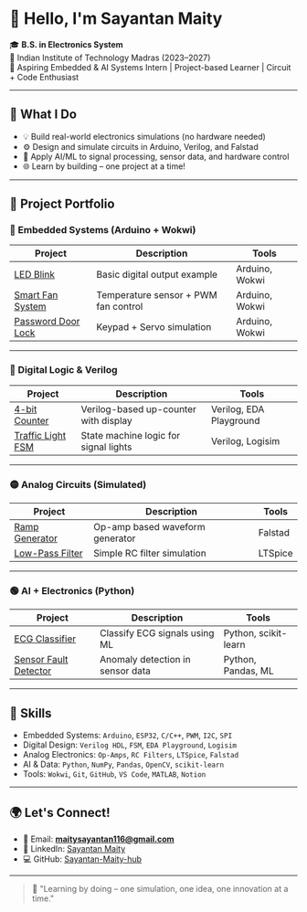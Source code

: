 # 👋 Hello, I'm Sayantan Maity

🎓 **B.S. in Electronics System**  
📍 Indian Institute of Technology Madras (2023–2027)  
🔬 Aspiring Embedded & AI Systems Intern | Project-based Learner | Circuit + Code Enthusiast  

---

## 🚀 What I Do

- 💡 Build real-world electronics simulations (no hardware needed)
- ⚙️ Design and simulate circuits in Arduino, Verilog, and Falstad
- 🧠 Apply AI/ML to signal processing, sensor data, and hardware control
- 🌐 Learn by building – one project at a time!

---

## 📂 Project Portfolio

### 🔷 Embedded Systems (Arduino + Wokwi)
| Project | Description | Tools |
|--------|-------------|-------|
| [LED Blink](https://github.com/YourUsername/LED-Blink-Arduino) | Basic digital output example | Arduino, Wokwi |
| [Smart Fan System](https://github.com/YourUsername/Smart-Fan-System) | Temperature sensor + PWM fan control | Arduino, Wokwi |
| [Password Door Lock](https://github.com/YourUsername/Password-Door-Lock) | Keypad + Servo simulation | Arduino, Wokwi |

---

### 🔶 Digital Logic & Verilog
| Project | Description | Tools |
|--------|-------------|-------|
| [4-bit Counter](https://github.com/YourUsername/4bit-Counter-Verilog) | Verilog-based up-counter with display | Verilog, EDA Playground |
| [Traffic Light FSM](https://github.com/YourUsername/FSM-Traffic-Light) | State machine logic for signal lights | Verilog, Logisim |

---

### 🟡 Analog Circuits (Simulated)
| Project | Description | Tools |
|--------|-------------|-------|
| [Ramp Generator](https://github.com/YourUsername/Ramp-Generator) | Op-amp based waveform generator | Falstad |
| [Low-Pass Filter](https://github.com/YourUsername/RC-Filter-Sim) | Simple RC filter simulation | LTSpice |

---

### 🟢 AI + Electronics (Python)
| Project | Description | Tools |
|--------|-------------|-------|
| [ECG Classifier](https://github.com/YourUsername/ECG-ML-Classifier) | Classify ECG signals using ML | Python, scikit-learn |
| [Sensor Fault Detector](https://github.com/YourUsername/Sensor-Fault-Detector) | Anomaly detection in sensor data | Python, Pandas, ML |

---

## 🧰 Skills

- Embedded Systems: `Arduino`, `ESP32`, `C/C++`, `PWM`, `I2C`, `SPI`
- Digital Design: `Verilog HDL`, `FSM`, `EDA Playground`, `Logisim`
- Analog Electronics: `Op-Amps`, `RC Filters`, `LTSpice`, `Falstad`
- AI & Data: `Python`, `NumPy`, `Pandas`, `OpenCV`, `scikit-learn`
- Tools: `Wokwi`, `Git`, `GitHub`, `VS Code`, `MATLAB`, `Notion`

---

## 🌍 Let's Connect!

- 📧 Email: **maitysayantan116@gmail.com**
- 🔗 LinkedIn: [Sayantan Maity](https://www.linkedin.com/in/sayantan-maity-b30534373/)
- 💻 GitHub: [Sayantan-Maity-hub](https://github.com/Sayantan-Maity-hub)

---

> 🎯 "Learning by doing – one simulation, one idea, one innovation at a time."
